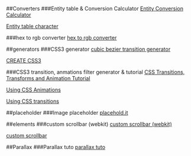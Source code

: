 ##Converters
###Entity table & Conversion Calculator
[Entity Conversion Calculator](https://www.evotech.net/articles/testjsentities.html)

[Entity table character](http://dev.w3.org/html5/html-author/charref)

###hex to rgb converter
[hex to rgb converter](http://www.javascripter.net/faq/hextorgb.htm)

##generators
###CSS3 generator
[cubic bezier transition generator](http://cubic-bezier.com/#.17,.67,.83,.67)

[CREATE CSS3](http://www.createcss3.com/)

###CSS3 transition, anmations filter generator & tutorial
[CSS Transitions, Transforms and Animation Tutorial](http://css3.bradshawenterprises.com/)

[Using CSS Animations](https://developer.mozilla.org/en-US/docs/Web/Guide/CSS/Using_CSS_animations)

[Using CSS transitions](https://developer.mozilla.org/en-US/docs/Web/Guide/CSS/Using_CSS_transitions)

##placeholder
###Image placeholder 
[placehold.it](http://placehold.it/)

##elements
###custom scrollbar (webkit)
[custom scrollbar (webkit)](https://css-tricks.com/custom-scrollbars-in-webkit/)

[custom scrollbar](http://codemug.com/html/custom-scrollbars-using-css/)



##Parallax 
###Parallax tuto
[parallax tuto](http://codepen.io/saransh/pen/BKJun)
